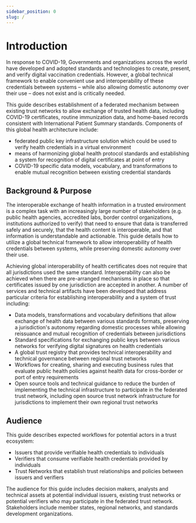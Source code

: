 ```yaml
---
sidebar_position: 0
slug: /
---
```


# Introduction

In response to COVID-19, Governments and organizations across the world have developed and adopted standards and technologies to create, present, and verify digital vaccination credentials. However, a global technical framework to enable convenient use and interoperability of these credentials between systems – while also allowing domestic autonomy over their use – does not exist and is critically needed.

This guide describes establishment of a federated mechanism between existing trust networks to allow exchange of trusted health data, including COVID-19 certificates, routine immunization data, and home-based records consistent with International Patient Summary standards. Components of this global health architecture include:

* federated public key infrastructure solution which could be used to verify health credentials in a virtual environment
* means of harmonizing global health protocol standards and establishing a system for recognition of digital certificates at point of entry
* COVID-19 specific data models, vocabulary, and transformations to enable mutual recognition between existing credential standards 

## Background & Purpose

The interoperable exchange of health information in a trusted environment is a complex task with an increasingly large number of stakeholders (e.g. public health agencies, accredited labs, border control organizations, institutions authorized to verify) that need to ensure that data is transferred safely and securely, that the health content is interoperable, and that information is understandable and actionable. This guide details how to utilize a global technical framework to allow interoperability of health credentials between
systems, while preserving domestic autonomy over their use. 

Achieving global interoperability of health certificates does not require that all jurisdictions used the same standard. Interoperability can also be achieved when there are pre-arranged mechanisms in place so that certificates issued by one jurisdiction are accepted in another. A number of services and technical artifacts have been developed that address particular criteria for establishing interoperability and a system of trust including:
*	Data models, transformations and vocabulary definitions that allow exchange of health data between various standards formats, preserving a jurisdiction's autonomy regarding domestic processes while allowing reissuance and mutual recognition of credentials between jurisdictions
*   Standard specifications for exchanging public keys between various networks for verifying digital signatures on health credentials
*	A global trust registry that provides technical interoperability and technical governance between regional trust networks
*   Workflows for creating, sharing and executing business rules that evaluate public health policies against health data for cross-border or port of entry requirements
*	Open source tools and technical guidance to reduce the burden of implementing the technical infrastructure to participate in the federated trust network, including open source trust network infrastructure for jurisdictions to implement their own regional trust networks


## Audience

This guide describes expected workflows for potential actors in a trust ecosystem:
* Issuers that provide verifiable health credentials to individuals
* Verifiers that consume verifiable health credentials provided by individuals
* Trust Networks that establish trust relationships and policies between issuers and verifiers

The audience for this guide includes decision makers, analysts and technical assets at potential individual issuers,
existing trust networks or potential verifiers who may participate in the federated trust network. Stakeholders include member states, regional networks, and standards development organizations.